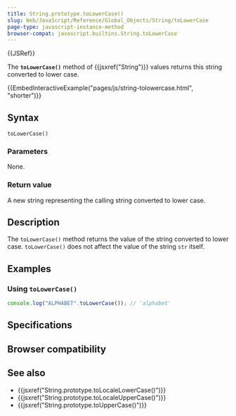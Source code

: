 ```yaml
---
title: String.prototype.toLowerCase()
slug: Web/JavaScript/Reference/Global_Objects/String/toLowerCase
page-type: javascript-instance-method
browser-compat: javascript.builtins.String.toLowerCase
---
```


{{JSRef}}

The **`toLowerCase()`** method of {{jsxref("String")}} values returns this string converted to lower case.

{{EmbedInteractiveExample("pages/js/string-tolowercase.html", "shorter")}}

## Syntax

```js-nolint
toLowerCase()
```

### Parameters

None.

### Return value

A new string representing the calling string converted to lower case.

## Description

The `toLowerCase()` method returns the value of the string converted to
lower case. `toLowerCase()` does not affect the value of the string
`str` itself.

## Examples

### Using `toLowerCase()`

```js
console.log("ALPHABET".toLowerCase()); // 'alphabet'
```

## Specifications



## Browser compatibility



## See also

- {{jsxref("String.prototype.toLocaleLowerCase()")}}
- {{jsxref("String.prototype.toLocaleUpperCase()")}}
- {{jsxref("String.prototype.toUpperCase()")}}
